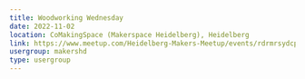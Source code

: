 ```yaml
---
title: Woodworking Wednesday
date: 2022-11-02
location: CoMakingSpace (Makerspace Heidelberg), Heidelberg
link: https://www.meetup.com/Heidelberg-Makers-Meetup/events/rdrmrsydcpbdb/
usergroup: makershd
type: usergroup
---
```

